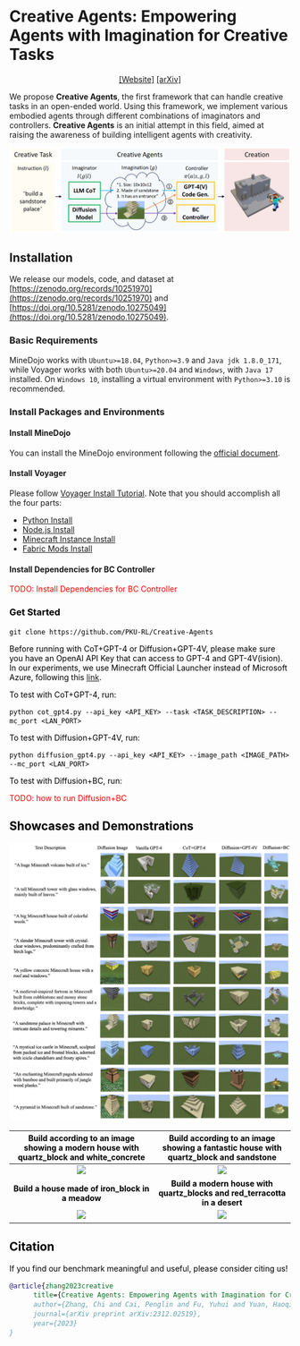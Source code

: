 # Creative Agents: Empowering Agents with Imagination for Creative Tasks

<div align="center">

[[Website]](https://sites.google.com/view/creative-agents) 
[[arXiv]](https://arxiv.org/abs/2312.02519)

</div>

We propose **Creative Agents**, the first framework that can handle creative tasks in an open-ended world. Using this framework, we implement various embodied agents through different combinations of imaginators and controllers. **Creative Agents** is an initial attempt in this field, aimed at raising the awareness of building intelligent agents with creativity.

![](figs/pipeline.png)

## Installation

We release our models, code, and dataset at [https://zenodo.org/records/10251970](https://zenodo.org/records/10251970) and [https://doi.org/10.5281/zenodo.10275049](https://doi.org/10.5281/zenodo.10275049).

### Basic Requirements

MineDojo works with ```Ubuntu>=18.04```, ```Python>=3.9``` and ```Java jdk 1.8.0_171```, while Voyager works with both ```Ubuntu>=20.04``` and ```Windows```, with ```Java 17``` installed. On ```Windows 10```, installing a virtual environment with ```Python>=3.10``` is recommended.

### Install Packages and Environments

#### Install MineDojo
You can install the MineDojo environment following the [official document](https://docs.minedojo.org/sections/getting_started/install.html#prerequisites). 

#### Install Voyager
Please follow [Voyager Install Tutorial](https://github.com/MineDojo/Voyager). Note that you should accomplish all the four parts:
- [Python Install](https://github.com/MineDojo/Voyager#python-install)
- [Node.js Install](https://github.com/MineDojo/Voyager#nodejs-install)
- [Minecraft Instance Install](https://github.com/MineDojo/Voyager#minecraft-instance-install)
- [Fabric Mods Install](https://github.com/MineDojo/Voyager#fabric-mods-install)


#### Install Dependencies for BC Controller

</font> <font color=Red> TODO: Install Dependencies for BC Controller </font> <font color=Black>

### Get Started

```
git clone https://github.com/PKU-RL/Creative-Agents
```

Before running with CoT+GPT-4 or Diffusion+GPT-4V, please make sure you have an OpenAI API Key that can access to GPT-4 and GPT-4V(ision).
In our experiments, we use Minecraft Official Launcher instead of Microsoft Azure, following this [link](https://github.com/MineDojo/Voyager/blob/main/installation/minecraft_instance_install.md#option-2-minecraft-official-launcher).

To test with CoT+GPT-4, run:
```
python cot_gpt4.py --api_key <API_KEY> --task <TASK_DESCRIPTION> --mc_port <LAN_PORT>
```

To test with Diffusion+GPT-4V, run:
```
python diffusion_gpt4.py --api_key <API_KEY> --image_path <IMAGE_PATH> --mc_port <LAN_PORT>
```

To test with Diffusion+BC, run:

</font> <font color=Red> TODO: how to run Diffusion+BC </font> <font color=Black>

## Showcases and Demonstrations

![](figs/showcase.png)


|Build according to an image showing a modern house with quartz_block and white_concrete|Build according to an image showing a fantastic house with quartz_block and sandstone             |
|:-------------------------------------------------------------------------------------:|:------------------------------------------------------------------------------------------------:|
|        <img src="figs/demo_5.gif" width="366" a="demo_5"/>                            |                      <img src="figs/demo_9.gif" width="366" a="demo_9"/>                         |
|         **Build a house made of iron_block in a meadow**                              |           **Build a modern house with quartz_blocks and red_terracotta in a desert**             |
|        <img src="figs/demo_1.gif" width="366" a="demo_1"/>                            |                      <img src="figs/demo_2.gif" width="366" a="demo_2"/>                         |


## Citation
If you find our benchmark meaningful and useful, please consider citing us!
```bibtex
@article{zhang2023creative
      title={Creative Agents: Empowering Agents with Imagination for Creative Tasks},
      author={Zhang, Chi and Cai, Penglin and Fu, Yuhui and Yuan, Haoqi and Lu, Zongqing},
      journal={arXiv preprint arXiv:2312.02519},
      year={2023}
}
```
